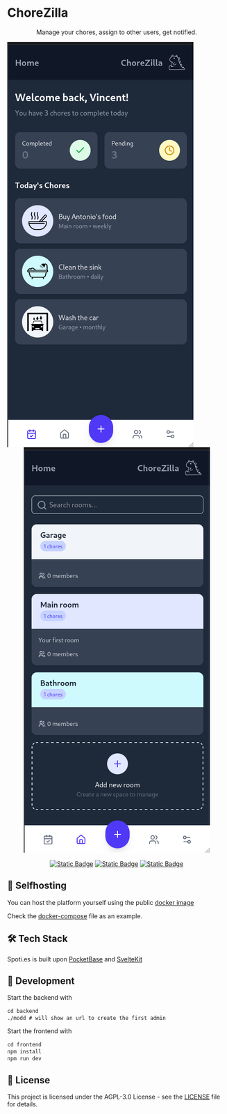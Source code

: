 # ChoreZilla

<div align="center">

Manage your chores, assign to other users, get notified.

<div style="margin-bottom: 1em;">
<img alt="Home screenshot" style="float: left;" src="//github.com/vincent/chorezilla/blob/main/screenshot1.png?raw=true">
<img alt="Rooms screenshot" src="//github.com/vincent/chorezilla/blob/main/screenshot2.png?raw=true">
</div>

[![Static Badge](https://img.shields.io/badge/Svelte_5-ff6c47?style=for-the-badge)](https://svelte.dev)
[![Static Badge](https://img.shields.io/badge/Docker-1D63ED?style=for-the-badge)](https://www.docker.com)
[![Static Badge](https://img.shields.io/badge/PocketBase-b8dbe4?style=for-the-badge)](https://pocketbase.io)

</div>

## 🐳 Selfhosting

You can host the platform yourself using the public [docker image](//ghcr.io/vincent/chorezilla:main)

Check the [docker-compose](docker-compose.yml) file as an example.

## 🛠️ Tech Stack

Spoti.es is built upon [PocketBase](https://pocketbase.io) and [SvelteKit](https://kit.svelte.dev)

## 📖 Development

Start the backend with

```shell
cd backend
./modd # will show an url to create the first admin 
```

Start the frontend with

```shell
cd frontend
npm install
npm run dev
```

## 📄 License

This project is licensed under the AGPL-3.0 License - see the [LICENSE](LICENSE.md) file for details.
